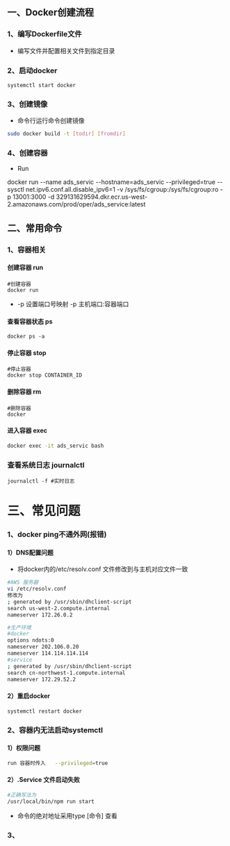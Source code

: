 ## 一、Docker创建流程

### 1、编写Dockerfile文件

* 编写文件并配置相关文件到指定目录

### 2、启动docker

```shell
systemctl start docker
```

### 3、创建镜像

* 命令行运行命令创建镜像

```bash
sudo docker build -t [todir] [fromdir]
```

### 4、创建容器

* Run

docker run --name ads_servic --hostname=ads_servic --privileged=true --sysctl net.ipv6.conf.all.disable_ipv6=1  -v /sys/fs/cgroup:/sys/fs/cgroup:ro -p 13001:3000 -d 329131629594.dkr.ecr.us-west-2.amazonaws.com/prod/oper/ads_service:latest



## 二、常用命令

### 1、容器相关

#### 创建容器 run

```shell
#创建容器
docker run
```

* -p 设置端口号映射 -p  主机端口:容器端口

#### 查看容器状态 ps

```shell
docker ps -a
```

#### 停止容器 stop

```shell
#停止容器
docker stop CONTAINER_ID
```

#### 删除容器 rm

```shell
#删除容器
docker
```

#### 进入容器 exec

```bash
docker exec -it ads_servic bash
```

### 查看系统日志 **journalctl**

```shell
journalctl -f #实时日志
```







# 三、常见问题

### 1、docker ping不通外网(报错)  

#### 1）DNS配置问题

* 将docker内的/etc/resolv.conf 文件修改到与主机对应文件一致

```bash
#AWS 服务器
vi /etc/resolv.conf
修改为
; generated by /usr/sbin/dhclient-script
search us-west-2.compute.internal
nameserver 172.26.0.2

#生产环境
#docker
options ndots:0
nameserver 202.106.0.20
nameserver 114.114.114.114
#service
; generated by /usr/sbin/dhclient-script
search cn-northwest-1.compute.internal
nameserver 172.29.52.2

```

#### 2）重启docker

```shell
systemctl restart docker 
```



### 2、容器内无法启动systemctl

#### 1）权限问题

```bash
run 容器时传入   --privileged=true
```

#### 2）.Service 文件启动失败

```bash
#正确写法为
/usr/local/bin/npm run start
```

* 命令的绝对地址采用type [命令] 查看

### 3、

